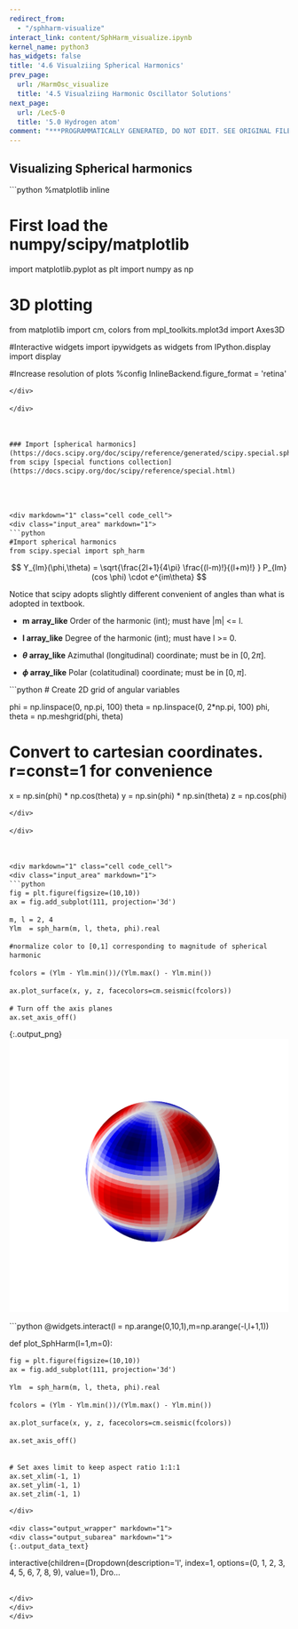 ```yaml
---
redirect_from:
  - "/sphharm-visualize"
interact_link: content/SphHarm_visualize.ipynb
kernel_name: python3
has_widgets: false
title: '4.6 Visualziing Spherical Harmonics'
prev_page:
  url: /HarmOsc_visualize
  title: '4.5 Visualziing Harmonic Oscillator Solutions'
next_page:
  url: /Lec5-0
  title: '5.0 Hydrogen atom'
comment: "***PROGRAMMATICALLY GENERATED, DO NOT EDIT. SEE ORIGINAL FILES IN /content***"
---
```

## Visualizing Spherical harmonics



<div markdown="1" class="cell code_cell">
<div class="input_area" markdown="1">
```python
%matplotlib inline

# First load the numpy/scipy/matplotlib
import matplotlib.pyplot as plt
import numpy as np

# 3D plotting
from matplotlib import cm, colors
from mpl_toolkits.mplot3d import Axes3D

#Interactive widgets
import ipywidgets as widgets
from IPython.display import display

#Increase resolution of plots
%config InlineBackend.figure_format = 'retina'

```
</div>

</div>



### Import [spherical harmonics](https://docs.scipy.org/doc/scipy/reference/generated/scipy.special.sph_harm.html#scipy.special.sph_harm) from scipy [special functions collection](https://docs.scipy.org/doc/scipy/reference/special.html)




<div markdown="1" class="cell code_cell">
<div class="input_area" markdown="1">
```python
#Import spherical harmonics
from scipy.special import sph_harm

```
</div>

</div>



$$
Y_{lm}(\phi,\theta) = \sqrt{\frac{2l+1}{4\pi} \frac{(l-m)!}{(l+m)!} } P_{lm}(cos \phi) \cdot e^{im\theta}
$$



Notice that scipy adopts slightly different convenient of angles than what is adopted in textbook. 

- **m array_like**
Order of the harmonic (int); must have |m| <= l.

- **l array_like**
Degree of the harmonic (int); must have l >= 0. 

- **$\theta$ array_like**
Azimuthal (longitudinal) coordinate; must be in $[0, 2\pi]$.

- **$\phi$ array_like**
Polar (colatitudinal) coordinate; must be in $[0, \pi]$.



<div markdown="1" class="cell code_cell">
<div class="input_area" markdown="1">
```python
# Create 2D grid of angular variables

phi = np.linspace(0, np.pi, 100)
theta = np.linspace(0, 2*np.pi, 100)
phi, theta = np.meshgrid(phi, theta)

# Convert to cartesian coordinates. r=const=1 for convenience
x = np.sin(phi) * np.cos(theta)
y = np.sin(phi) * np.sin(theta)
z = np.cos(phi)

```
</div>

</div>



<div markdown="1" class="cell code_cell">
<div class="input_area" markdown="1">
```python
fig = plt.figure(figsize=(10,10))
ax = fig.add_subplot(111, projection='3d')

m, l = 2, 4
Ylm  = sph_harm(m, l, theta, phi).real

#normalize color to [0,1] corresponding to magnitude of spherical harmonic

fcolors = (Ylm - Ylm.min())/(Ylm.max() - Ylm.min())

ax.plot_surface(x, y, z, facecolors=cm.seismic(fcolors))

# Turn off the axis planes
ax.set_axis_off()

```
</div>

<div class="output_wrapper" markdown="1">
<div class="output_subarea" markdown="1">

{:.output_png}
![png](images/SphHarm_visualize_7_0.png)

</div>
</div>
</div>



<div markdown="1" class="cell code_cell">
<div class="input_area" markdown="1">
```python
@widgets.interact(l = np.arange(0,10,1),m=np.arange(-l,l+1,1))

def plot_SphHarm(l=1,m=0):

    fig = plt.figure(figsize=(10,10))
    ax = fig.add_subplot(111, projection='3d')

    Ylm  = sph_harm(m, l, theta, phi).real

    fcolors = (Ylm - Ylm.min())/(Ylm.max() - Ylm.min())

    ax.plot_surface(x, y, z, facecolors=cm.seismic(fcolors))

    ax.set_axis_off()
    

    # Set axes limit to keep aspect ratio 1:1:1
    ax.set_xlim(-1, 1)
    ax.set_ylim(-1, 1)
    ax.set_zlim(-1, 1)

```
</div>

<div class="output_wrapper" markdown="1">
<div class="output_subarea" markdown="1">
{:.output_data_text}
```
interactive(children=(Dropdown(description='l', index=1, options=(0, 1, 2, 3, 4, 5, 6, 7, 8, 9), value=1), Dro…
```

</div>
</div>
</div>

